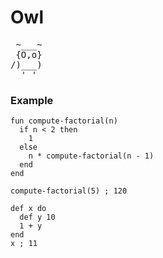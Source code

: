 # Owl

<pre>
 ~___~
 {O,o}
/)___)
  ' '
</pre>

### Example

```owl
fun compute-factorial(n)
  if n < 2 then
    1
  else
    n * compute-factorial(n - 1)
  end
end

compute-factorial(5) ; 120

def x do
  def y 10
  1 + y
end
x ; 11
```
